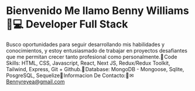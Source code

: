 # Bienvenido Me llamo Benny Williams 🧑💻 Developer Full Stack


Busco oportunidades para seguir desarrollando mis habilidades y conocimientos, y estoy entusiasmado de trabajar en proyectos desafiantes que me permitan crecer tanto profesional como personalmente.🔌 Code Skills: HTML, CSS, Javascript, React, Next JS, Redux/Redux Toolkit, Tailwind, Express, Git + Github.🔌 Database: MongoDB - Mongoose, Sqlite, PosgreSQL, Sequelize🔌 Informacion De Contacto:🔻 ✉ Bennyreyea@gmail.com
